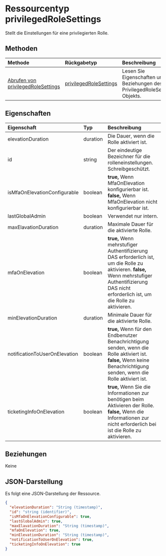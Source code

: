 # <a name="privilegedrolesettings-resource-type"></a>Ressourcentyp privilegedRoleSettings

Stellt die Einstellungen für eine privilegierten Rolle.


## <a name="methods"></a>Methoden

| Methode           | Rückgabetyp    |Beschreibung|
|:---------------|:--------|:----------|
|[Abrufen von privilegedRoleSettings](../api/privilegedrolesettings_get.md) | [privilegedRoleSettings](privilegedrolesettings.md) |Lesen Sie Eigenschaften und Beziehungen des PrivilegedRoleSettings-Objekts.|
## <a name="properties"></a>Eigenschaften
| Eigenschaft     | Typ   |Beschreibung|
|:---------------|:--------|:----------|
|elevationDuration|duration|Die Dauer, wenn die Rolle aktiviert ist.|
|id|string| Der eindeutige Bezeichner für die rolleneinstellungen. Schreibgeschützt.|
|isMfaOnElevationConfigurable|boolean|**true,** Wenn MfaOnElevation konfigurierbar ist. **false,** Wenn MfaOnElevation nicht konfigurierbar ist.|
|lastGlobalAdmin|boolean|Verwendet nur intern.|
|maxElavationDuration|duration|Maximale Dauer für die aktivierte Rolle.|
|mfaOnElevation|boolean|**true,** Wenn mehrstufiger Authentifizierung DAS erforderlich ist, um die Rolle zu aktivieren. **false,** Wenn mehrstufiger Authentifizierung DAS nicht erforderlich ist, um die Rolle zu aktivieren.|
|minElevationDuration|duration|Minimale Dauer für die aktivierte Rolle.|
|notificationToUserOnElevation|boolean|**true,** Wenn für den Endbenutzer Benachrichtigung senden, wenn die Rolle aktiviert ist. **false,** Wenn keine Benachrichtigung senden, wenn die Rolle aktiviert ist.|
|ticketingInfoOnElevation|boolean|**true,** Wenn Sie die Informationen zur benötigen beim Aktivieren der Rolle. **false,** Wenn die Informationen zur nicht erforderlich bei ist die Rolle zu aktivieren.|

## <a name="relationships"></a>Beziehungen
Keine


## <a name="json-representation"></a>JSON-Darstellung

Es folgt eine JSON-Darstellung der Ressource.

<!-- {
  "blockType": "resource",
  "optionalProperties": [

  ],
  "@odata.type": "microsoft.graph.privilegedRoleSettings"
}-->

```json
{
  "elevationDuration": "String (timestamp)",
  "id": "string (identifier)",
  "isMfaOnElevationConfigurable": true,
  "lastGlobalAdmin": true,
  "maxElavationDuration": "String (timestamp)",
  "mfaOnElevation": true,
  "minElevationDuration": "String (timestamp)",
  "notificationToUserOnElevation": true,
  "ticketingInfoOnElevation": true
}

```

<!-- uuid: 8fcb5dbc-d5aa-4681-8e31-b001d5168d79
2015-10-25 14:57:30 UTC -->
<!-- {
  "type": "#page.annotation",
  "description": "privilegedRoleSettings resource",
  "keywords": "",
  "section": "documentation",
  "tocPath": ""
}-->